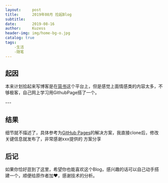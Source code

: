 ```yaml
---
layout:     post
title:      2019年08月 捡起Blog
subtitle:   
date:       2019-08-16
author:     Kuzess
header-img: img/home-bg-o.jpg
catalog: true
tags:
    -生活
    -随笔
---
```

> 


## 起因

本来计划拾起来写博客是在[简书](www.jianshu.com)这个平台上，但是感觉上面情感类的内容太多，不够极客，自己网上学习用GithubPage搭了一个。

<p id = "build"></p>
---

## 结果

细节就不描述了，具体参考为[GitHub Pages](https://huangxuan.me/)的解决方案，我直接clone后，修改关键信息就发布了，非常感谢xxx提供的
方案分享

## 后记

如果你恰好逛到了这里，希望你也能喜欢这个Blog，感兴趣的话可以自己动手搭建一个，顺便给原作者加❤，感谢技术的分析。



